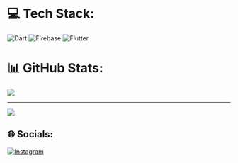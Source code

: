 

# 💻 Tech Stack:
![Dart](https://img.shields.io/badge/dart-%230175C2.svg?style=for-the-badge&logo=dart&logoColor=white) ![Firebase](https://img.shields.io/badge/firebase-%23039BE5.svg?style=for-the-badge&logo=firebase) ![Flutter](https://img.shields.io/badge/Flutter-%2302569B.svg?style=for-the-badge&logo=Flutter&logoColor=white)
# 📊 GitHub Stats:
![](https://github-readme-stats.vercel.app/api?username=sujanae&theme=dark&hide_border=false&include_all_commits=false&count_private=true)<br/>

---
[![](https://visitcount.itsvg.in/api?id=sujanae&icon=0&color=0)](https://visitcount.itsvg.in)

<!-- Proudly created with GPRM ( https://gprm.itsvg.in ) -->
## 🌐 Socials:
[![Instagram](https://img.shields.io/badge/Instagram-%23E4405F.svg?logo=Instagram&logoColor=white)](https://instagram.com/_.sujan._) 
